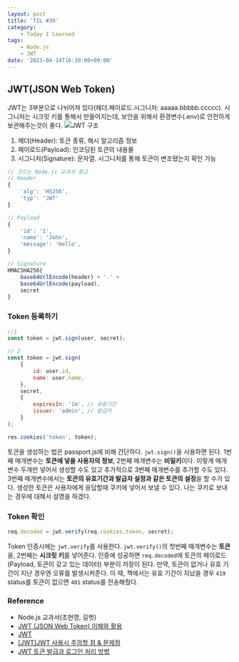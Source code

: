 ```yaml
---
layout: post
title: 'TIL #30'
category:
    - Today I Learned
tags:
    - Node.js
    - JWT
date: '2023-04-14T16:39:00+09:00'
---
```


## JWT(JSON Web Token)

JWT는 3부분으로 나뉘어져 있다(헤더.페이로드.시그니처: aaaaa.bbbbb.ccccc). 시그니처는 시크릿 키를 통해서 만들어지는데, 보안을 위해서 환경변수(.env)로 안전하게 보관해주는것이 좋다.
![JWT 구조](https://img1.daumcdn.net/thumb/R1280x0/?scode=mtistory2&fname=https%3A%2F%2Fblog.kakaocdn.net%2Fdn%2Fc5dJXJ%2FbtrvS7brBLn%2FCMZgmkDlGM777PuksKVcDk%2Fimg.jpg)

1. 헤더(Header): 토큰 종류, 해시 알고리즘 정보
2. 페이로드(Payload): 인코딩된 토큰의 내용물
3. 시그니처(Signature): 문자열. 시그니처를 통해 토큰이 변조됐는지 확인 가능

```js
// 코드는 Node.js 교과서 참고
// Header
{
    'alg': 'HS256',
    'typ': 'JWT'
}

// Payload
{
    'id': '1',
    'name': 'John',
    'message': 'Hello',
}

// Signature
HMACSHA256{
    base64UrlEncode(header) + '.' +
    base64UrlEncode(payload),
    secret
}
```

### Token 등록하기

```js
//1
const token = jwt.sign(user, secret);

// 2
const token = jwt.sign(
    {
        id: user.id,
        name: user.name,
    },
    secret,
    {
        expiresIn: '1m', // 유효기간
        issuer: 'admin', // 발급자
    }
);

res.cookies('token', token);
```

토큰을 생성하는 법은 passport.js에 비해 간단하다. `jwt.sign()`을 사용하면 된다. 1번째 매개변수는 **토큰에 넣을 사용자의 정보**, 2번째 매개변수는 **비밀키**이다. 이렇게 매개변수 두개만 넣어서 생성할 수도 있고 추가적으로 3번째 매개변수를 추가할 수도 있다. 3번째 매개변수에서는 **토큰의 유효기간과 발급자 설정과 같은 토큰의 설정**을 할 수가 있다. 생성한 토큰은 사용자에게 응답할때 쿠키에 넣어서 보낼 수 있다. 나는 쿠키로 보내는 경우에 대해서 설명을 하겠다.

### Token 확인

```js
req.decoded = jwt.verify(req.cookies.token, secret);
```

Token 인증시에는 `jwt.verify`를 사용한다. `jwt.verify()`의 첫번째 매개변수는 **토큰**을, 2번째는 **시크릿 키**를 넣어준다. 인증에 성공하면 `req.decoded`에 토큰의 페이로드(Payload, 토큰이 갖고 있는 데이터) 부분이 저장이 된다. 만약, 토큰이 없거나 유효 기간이 지난 경우엔 오류를 발생시켜준다. 이 때, 책에서는 유효 기간이 지났을 경우 `419` status를 토큰이 없으면 `401` status를 전송해줬다.

### Reference

-   Node.js 교과서(조현영, 길벗)
-   [JWT (JSON Web Token) 이해와 활용](http://www.opennaru.com/opennaru-blog/jwt-json-web-token/)
-   [JWT](https://jwt.io)
-   [[JWT]JWT 사용시 주의할 점 & 문제점](https://leffept.tistory.com/450)
-   [JWT 토큰 발급과 로그인 처리 방법](https://aboutpet.co.kr/shop/home/)
